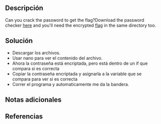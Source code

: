 ## Descripción
Can you crack the password to get the flag?Download the password checker [here](https://artifacts.picoctf.net/c/13/level2.py) and you'll need the encrypted [flag](https://artifacts.picoctf.net/c/13/level2.flag.txt.enc) in the same directory too.
## Solución
- Descargar los archivos.
- Usar nano para ver el contenido del archivo.
- Ahora la contraseña está encriptada, pero está dentro de un if que compara si es correcta
- Copiar la contraseña encriptada y asignarla a la variable que se compara para ver si es correcta
- Correr el programa y automaticamente me da la bandera.
## Notas adicionales
## Referencias
